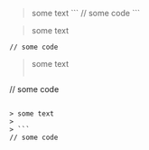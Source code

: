 > some text
\```
// some code
\```

> some text
```
// some code
```

> some text
> ```
// some code
```

> some text
>
> ```
// some code
```
